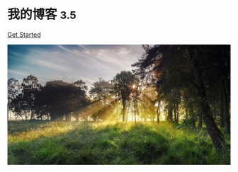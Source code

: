 <!-- _coverpage.md -->

# 我的博客 <small>3.5</small>

[Get Started](README)

<!-- background image -->

![ ](/docs/8.jpg)

<!-- background color -->